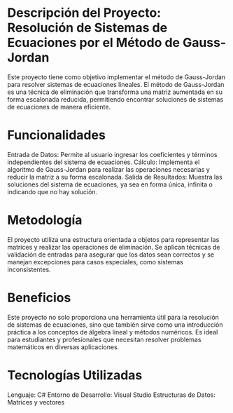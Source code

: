 # Descripción del Proyecto: Resolución de Sistemas de Ecuaciones por el Método de Gauss-Jordan
Este proyecto tiene como objetivo implementar el método de Gauss-Jordan para resolver sistemas de ecuaciones lineales. El método de Gauss-Jordan es una técnica de eliminación que transforma una matriz aumentada en su forma escalonada reducida, permitiendo encontrar soluciones de sistemas de ecuaciones de manera eficiente.

# Funcionalidades
Entrada de Datos: Permite al usuario ingresar los coeficientes y términos independientes del sistema de ecuaciones.
Cálculo: Implementa el algoritmo de Gauss-Jordan para realizar las operaciones necesarias y reducir la matriz a su forma escalonada.
Salida de Resultados: Muestra las soluciones del sistema de ecuaciones, ya sea en forma única, infinita o indicando que no hay solución.
# Metodología
El proyecto utiliza una estructura orientada a objetos para representar las matrices y realizar las operaciones de eliminación. Se aplican técnicas de validación de entradas para asegurar que los datos sean correctos y se manejan excepciones para casos especiales, como sistemas inconsistentes.

# Beneficios
Este proyecto no solo proporciona una herramienta útil para la resolución de sistemas de ecuaciones, sino que también sirve como una introducción práctica a los conceptos de álgebra lineal y métodos numéricos. Es ideal para estudiantes y profesionales que necesitan resolver problemas matemáticos en diversas aplicaciones.

# Tecnologías Utilizadas
Lenguaje: C#
Entorno de Desarrollo: Visual Studio
Estructuras de Datos: Matrices y vectores
